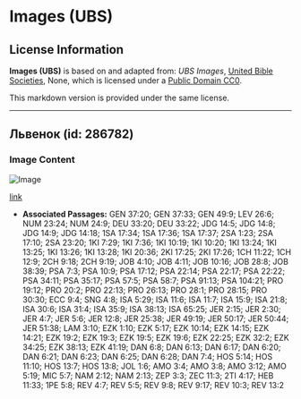 # Images (UBS)

## License Information

**Images (UBS)** is based on and adapted from: _UBS Images_, [United Bible Societies](https://unitedbiblesocieties.org/), None, which is licensed under a [Public Domain CC0](https://creativecommons.org/public-domain/cc0/).

This markdown version is provided under the same license.



--------------------------------

## Львенок (id: 286782)

### Image Content

![Image](https://cdn.aquifer.bible/aquifer-content/resources/Media/WEB-0595_lioness_cub.jpg)

[link](https://cdn.aquifer.bible/aquifer-content/resources/Media/WEB-0595_lioness_cub.jpg)

* **Associated Passages:** GEN 37:20; GEN 37:33; GEN 49:9; LEV 26:6; NUM 23:24; NUM 24:9; DEU 33:20; DEU 33:22; JDG 14:5; JDG 14:8; JDG 14:9; JDG 14:18; 1SA 17:34; 1SA 17:36; 1SA 17:37; 2SA 1:23; 2SA 17:10; 2SA 23:20; 1KI 7:29; 1KI 7:36; 1KI 10:19; 1KI 10:20; 1KI 13:24; 1KI 13:25; 1KI 13:26; 1KI 13:28; 1KI 20:36; 2KI 17:25; 2KI 17:26; 1CH 11:22; 1CH 12:9; 2CH 9:18; 2CH 9:19; JOB 4:10; JOB 4:11; JOB 10:16; JOB 28:8; JOB 38:39; PSA 7:3; PSA 10:9; PSA 17:12; PSA 22:14; PSA 22:17; PSA 22:22; PSA 34:11; PSA 35:17; PSA 57:5; PSA 58:7; PSA 91:13; PSA 104:21; PRO 19:12; PRO 20:2; PRO 22:13; PRO 26:13; PRO 28:1; PRO 28:15; PRO 30:30; ECC 9:4; SNG 4:8; ISA 5:29; ISA 11:6; ISA 11:7; ISA 15:9; ISA 21:8; ISA 30:6; ISA 31:4; ISA 35:9; ISA 38:13; ISA 65:25; JER 2:15; JER 2:30; JER 4:7; JER 5:6; JER 12:8; JER 25:38; JER 49:19; JER 50:17; JER 50:44; JER 51:38; LAM 3:10; EZK 1:10; EZK 5:17; EZK 10:14; EZK 14:15; EZK 14:21; EZK 19:2; EZK 19:3; EZK 19:5; EZK 19:6; EZK 22:25; EZK 32:2; EZK 34:25; EZK 38:13; EZK 41:19; DAN 6:8; DAN 6:13; DAN 6:17; DAN 6:20; DAN 6:21; DAN 6:23; DAN 6:25; DAN 6:28; DAN 7:4; HOS 5:14; HOS 11:10; HOS 13:7; HOS 13:8; JOL 1:6; AMO 3:4; AMO 3:8; AMO 3:12; AMO 5:19; MIC 5:7; NAM 2:12; NAM 2:13; ZEP 3:3; ZEC 11:3; 2TI 4:17; HEB 11:33; 1PE 5:8; REV 4:7; REV 5:5; REV 9:8; REV 9:17; REV 10:3; REV 13:2

